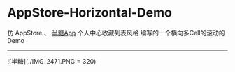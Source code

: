 # AppStore-Horizontal-Demo
仿 AppStore 、 [半糖App](https://itunes.apple.com/cn/app/ban-tang/id955357564?mt=8) 个人中心收藏列表风格 编写的一个横向多Cell的滚动的Demo  

----------
![半糖](./IMG_2471.PNG = 320)

